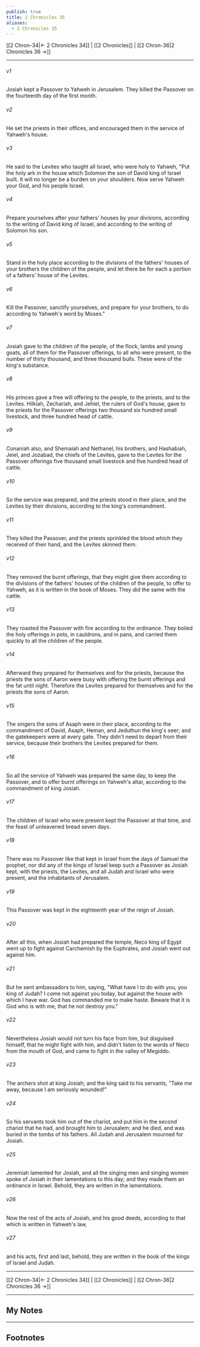 ```yaml
---
publish: true
title: 2 Chronicles 35
aliases:
  - 2 Chronicles 35
---
```


[[2 Chron-34|← 2 Chronicles 34]] | [[2 Chronicles]] | [[2 Chron-36|2 Chronicles 36 →]]
***



###### v1 
Josiah kept a Passover to Yahweh in Jerusalem. They killed the Passover on the fourteenth day of the first month. 

###### v2 
He set the priests in their offices, and encouraged them in the service of Yahweh's house. 

###### v3 
He said to the Levites who taught all Israel, who were holy to Yahweh, "Put the holy ark in the house which Solomon the son of David king of Israel built. It will no longer be a burden on your shoulders. Now serve Yahweh your God, and his people Israel. 

###### v4 
Prepare yourselves after your fathers' houses by your divisions, according to the writing of David king of Israel, and according to the writing of Solomon his son. 

###### v5 
Stand in the holy place according to the divisions of the fathers' houses of your brothers the children of the people, and let there be for each a portion of a fathers' house of the Levites. 

###### v6 
Kill the Passover, sanctify yourselves, and prepare for your brothers, to do according to Yahweh's word by Moses." 

###### v7 
Josiah gave to the children of the people, of the flock, lambs and young goats, all of them for the Passover offerings, to all who were present, to the number of thirty thousand, and three thousand bulls. These were of the king's substance. 

###### v8 
His princes gave a free will offering to the people, to the priests, and to the Levites. Hilkiah, Zechariah, and Jehiel, the rulers of God's house, gave to the priests for the Passover offerings two thousand six hundred small livestock, and three hundred head of cattle. 

###### v9 
Conaniah also, and Shemaiah and Nethanel, his brothers, and Hashabiah, Jeiel, and Jozabad, the chiefs of the Levites, gave to the Levites for the Passover offerings five thousand small livestock and five hundred head of cattle. 

###### v10 
So the service was prepared, and the priests stood in their place, and the Levites by their divisions, according to the king's commandment. 

###### v11 
They killed the Passover, and the priests sprinkled the blood which they received of their hand, and the Levites skinned them. 

###### v12 
They removed the burnt offerings, that they might give them according to the divisions of the fathers' houses of the children of the people, to offer to Yahweh, as it is written in the book of Moses. They did the same with the cattle. 

###### v13 
They roasted the Passover with fire according to the ordinance. They boiled the holy offerings in pots, in cauldrons, and in pans, and carried them quickly to all the children of the people. 

###### v14 
Afterward they prepared for themselves and for the priests, because the priests the sons of Aaron were busy with offering the burnt offerings and the fat until night. Therefore the Levites prepared for themselves and for the priests the sons of Aaron. 

###### v15 
The singers the sons of Asaph were in their place, according to the commandment of David, Asaph, Heman, and Jeduthun the king's seer; and the gatekeepers were at every gate. They didn't need to depart from their service, because their brothers the Levites prepared for them. 

###### v16 
So all the service of Yahweh was prepared the same day, to keep the Passover, and to offer burnt offerings on Yahweh's altar, according to the commandment of king Josiah. 

###### v17 
The children of Israel who were present kept the Passover at that time, and the feast of unleavened bread seven days. 

###### v18 
There was no Passover like that kept in Israel from the days of Samuel the prophet, nor did any of the kings of Israel keep such a Passover as Josiah kept, with the priests, the Levites, and all Judah and Israel who were present, and the inhabitants of Jerusalem. 

###### v19 
This Passover was kept in the eighteenth year of the reign of Josiah. 

###### v20 
After all this, when Josiah had prepared the temple, Neco king of Egypt went up to fight against Carchemish by the Euphrates, and Josiah went out against him. 

###### v21 
But he sent ambassadors to him, saying, "What have I to do with you, you king of Judah? I come not against you today, but against the house with which I have war. God has commanded me to make haste. Beware that it is God who is with me, that he not destroy you." 

###### v22 
Nevertheless Josiah would not turn his face from him, but disguised himself, that he might fight with him, and didn't listen to the words of Neco from the mouth of God, and came to fight in the valley of Megiddo. 

###### v23 
The archers shot at king Josiah; and the king said to his servants, "Take me away, because I am seriously wounded!" 

###### v24 
So his servants took him out of the chariot, and put him in the second chariot that he had, and brought him to Jerusalem; and he died, and was buried in the tombs of his fathers. All Judah and Jerusalem mourned for Josiah. 

###### v25 
Jeremiah lamented for Josiah, and all the singing men and singing women spoke of Josiah in their lamentations to this day; and they made them an ordinance in Israel. Behold, they are written in the lamentations. 

###### v26 
Now the rest of the acts of Josiah, and his good deeds, according to that which is written in Yahweh's law, 

###### v27 
and his acts, first and last, behold, they are written in the book of the kings of Israel and Judah.

***
[[2 Chron-34|← 2 Chronicles 34]] | [[2 Chronicles]] | [[2 Chron-36|2 Chronicles 36 →]]

---
## My Notes

---
## Footnotes